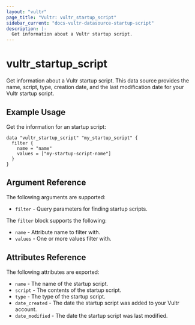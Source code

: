 ```yaml
---
layout: "vultr"
page_title: "Vultr: vultr_startup_script"
sidebar_current: "docs-vultr-datasource-startup-script"
description: |-
  Get information about a Vultr startup script.
---
```


# vultr_startup_script

Get information about a Vultr startup script. This data source provides the name, script, type, creation date, and the last modification date for your Vultr startup script.

## Example Usage

Get the information for an startup script:
```hcl
data "vultr_startup_script" "my_startup_script" {
  filter {
    name = "name"
    values = ["my-startup-script-name"]
  }
}
```

## Argument Reference

The following arguments are supported:

* `filter` - Query parameters for finding startup scripts.

The `filter` block supports the following:

* `name` - Attribute name to filter with.
* `values` - One or more values filter with.

## Attributes Reference

The following attributes are exported:

* `name` - The name of the startup script.
* `script` - The contents of the startup script.
* `type` - The type of the startup script.
* `date_created` - The date the startup script was added to your Vultr account.
* `date_modified` - The date the startup script was last modified.
